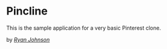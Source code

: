# Pincline 

This is the sample application for a very basic Pinterest clone.

by [*Ryan Johnson*](http://www.linkedin.com/in/rjohnson008)